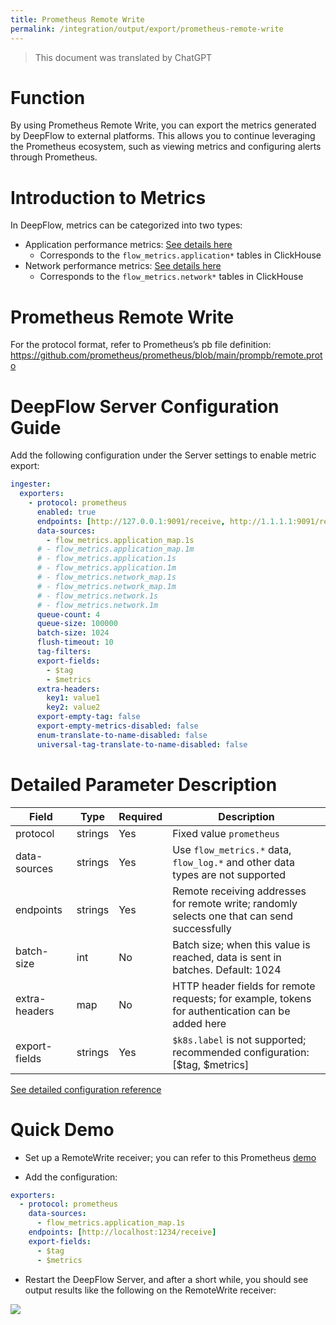 ```yaml
---
title: Prometheus Remote Write
permalink: /integration/output/export/prometheus-remote-write
---
```


> This document was translated by ChatGPT

# Function

By using Prometheus Remote Write, you can export the metrics generated by DeepFlow to external platforms. This allows you to continue leveraging the Prometheus ecosystem, such as viewing metrics and configuring alerts through Prometheus.

# Introduction to Metrics

In DeepFlow, metrics can be categorized into two types:

- Application performance metrics: [See details here](../../../features/universal-map/application-metrics/)  
  - Corresponds to the `flow_metrics.application*` tables in ClickHouse
- Network performance metrics: [See details here](../../../features/universal-map/network-metrics/)  
  - Corresponds to the `flow_metrics.network*` tables in ClickHouse

# Prometheus Remote Write

For the protocol format, refer to Prometheus’s pb file definition: https://github.com/prometheus/prometheus/blob/main/prompb/remote.proto

# DeepFlow Server Configuration Guide

Add the following configuration under the Server settings to enable metric export:

```yaml
ingester:
  exporters:
    - protocol: prometheus
      enabled: true
      endpoints: [http://127.0.0.1:9091/receive, http://1.1.1.1:9091/receive]
      data-sources:
        - flow_metrics.application_map.1s
      # - flow_metrics.application_map.1m
      # - flow_metrics.application.1s
      # - flow_metrics.application.1m
      # - flow_metrics.network_map.1s
      # - flow_metrics.network_map.1m
      # - flow_metrics.network.1s
      # - flow_metrics.network.1m
      queue-count: 4
      queue-size: 100000
      batch-size: 1024
      flush-timeout: 10
      tag-filters:
      export-fields:
        - $tag
        - $metrics
      extra-headers:
        key1: value1
        key2: value2
      export-empty-tag: false
      export-empty-metrics-disabled: false
      enum-translate-to-name-disabled: false
      universal-tag-translate-to-name-disabled: false
```

# Detailed Parameter Description

| Field         | Type    | Required | Description                                                                 |
| ------------- | ------- | -------- | --------------------------------------------------------------------------- |
| protocol      | strings | Yes      | Fixed value `prometheus`                                                    |
| data-sources  | strings | Yes      | Use `flow_metrics.*` data, `flow_log.*` and other data types are not supported |
| endpoints     | strings | Yes      | Remote receiving addresses for remote write; randomly selects one that can send successfully |
| batch-size    | int     | No       | Batch size; when this value is reached, data is sent in batches. Default: 1024 |
| extra-headers | map     | No       | HTTP header fields for remote requests; for example, tokens for authentication can be added here |
| export-fields | strings | Yes      | `$k8s.label` is not supported; recommended configuration: [$tag, $metrics]  |

[See detailed configuration reference](./exporter-config/)

# Quick Demo

- Set up a RemoteWrite receiver; you can refer to this Prometheus [demo](https://github.com/prometheus/prometheus/tree/main/documentation/examples/remote_storage/example_write_adapter)

- Add the configuration:

```yaml
exporters:
  - protocol: prometheus
    data-sources:
      - flow_metrics.application_map.1s
    endpoints: [http://localhost:1234/receive]
    export-fields:
      - $tag
      - $metrics
```

- Restart the DeepFlow Server, and after a short while, you should see output results like the following on the RemoteWrite receiver:

![](./imgs/remote-write.png)